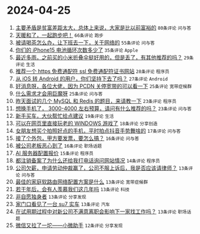 # 2024-04-25

1. [主要矛盾是贫富差距太大，总体上来说，大家是比以前富裕的](https://www.v2ex.com/t/1035471) `80条评论` `问与答`
1. [天暖和了，一起跑步吧！](https://www.v2ex.com/t/1035447) `66条评论` `跑步`
1. [被请喝茶怎么办，让下班去一下，关于网络的](https://www.v2ex.com/t/1035541) `55条评论` `问与答`
1. [你们的 iPhone15 电池循环次数多少了](https://www.v2ex.com/t/1035508) `35条评论` `Apple`
1. [最近多雨，之前买的小米折叠伞挺好用的，但是丢了，有其他推荐的吗？](https://www.v2ex.com/t/1035452) `29条评论` `生活`
1. [推荐一个 https 免费通配符 ssl 免费通配符证书网站](https://www.v2ex.com/t/1035451) `28条评论` `程序员`
1. [从 iOS 转 Android 的用户，你们坚持下去了吗？](https://www.v2ex.com/t/1035549) `27条评论` `Android`
1. [好消息呀，各位大佬，因为 PCDN 关停宽带的可以看一下](https://www.v2ex.com/t/1035512) `25条评论` `宽带症候群`
1. [什么需求才会用巨魔呀](https://www.v2ex.com/t/1035462) `25条评论` `问与答`
1. [昨天面试的几个 MySQL 和 Redis 的题目，来请教一下](https://www.v2ex.com/t/1035477) `23条评论` `程序员`
1. [想换手机了， 3000-4000 左右预算，请问有什么推荐的吗？](https://www.v2ex.com/t/1035473) `23条评论` `问与答`
1. [新手买车，大伙帮忙给点建议](https://www.v2ex.com/t/1035522) `19条评论` `生活`
1. [可以在网页里直接玩老的 WINDOWS 游戏了](https://www.v2ex.com/t/1035550) `18条评论` `分享创造`
1. [女朋友想买个拍照好点的手机，平时拍点抖音手势舞啥的](https://www.v2ex.com/t/1035518) `17条评论` `问与答`
1. [接了个外包，甲方要发票，要怎么搞？](https://www.v2ex.com/t/1035493) `16条评论` `问与答`
1. [被公司老板恶心到了](https://www.v2ex.com/t/1035450) `16条评论` `职场话题`
1. [AI 服务器配置报价](https://www.v2ex.com/t/1035456) `15条评论` `程序员`
1. [都注销备案了为什么还给我打电话询问网站情况](https://www.v2ex.com/t/1035469) `14条评论` `程序员`
1. [公司欠薪，申请劳动仲裁赢了，公司不服上诉后，我是否应该请律师？](https://www.v2ex.com/t/1035564) `13条评论` `问与答`
1. [最佳的家庭软路由网络配置方案是什么](https://www.v2ex.com/t/1035537) `13条评论` `宽带症候群`
1. [若干年后，会有人羡慕我们这几年吗](https://www.v2ex.com/t/1035510) `13条评论` `科技`
1. [非自愿独身者](https://www.v2ex.com/t/1035463) `13条评论` `分享发现`
1. [家门口看见了一台 su7 实车](https://www.v2ex.com/t/1035458) `13条评论` `汽车`
1. [在试用期过程中对新公司不满意离职会影响下一家找工作吗？](https://www.v2ex.com/t/1035448) `13条评论` `职场话题`
1. [微信又拉了一坨——小微助手](https://www.v2ex.com/t/1035480) `12条评论` `分享发现`

